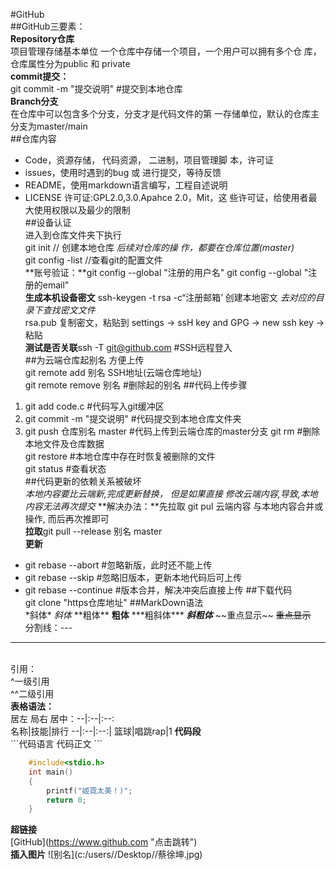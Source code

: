 #GitHub<br>
##GitHub三要素：<br>
**Repository仓库**<br>
项目管理存储基本单位
一个仓库中存储一个项目，一个用户可以拥有多个仓
库，仓库属性分为public 和 private<br>
**commit提交：**<br>
git commit -m "提交说明" #提交到本地仓库<br>
**Branch分支**<br>
在仓库中可以包含多个分支，分支才是代码文件的第
一存储单位，默认的仓库主分支为master/main<br>
##仓库内容<br>
* Code，资源存储，
代码资源，
二进制，项目管理脚
本，许可证<br>
* issues，使用时遇到的bug 或 进行提交，等待反馈
* README，使用markdown语言编写，工程自述说明<br>
* LICENSE 许可证:GPL2.0,3.0.Apahce 2.0，Mit，这
些许可证，给使用者最大使用权限以及最少的限制<br>
##设备认证<br>
进入到仓库文件夹下执行<br>
git init // 创建本地仓库
*后续对仓库的操
作，都要在仓库位置(master)*<br>
git config -list //查看git的配置文件<br>
**账号验证：**git config --global "注册的用户名" git config --global "注册的email"<br>
**生成本机设备密文**
ssh-keygen -t rsa -c“注册邮箱’
创建本地密文 *去对应的目录下查找密文文件*<br>
rsa.pub 复制密文，粘贴到 settings -> ssH key and
GPG -> new ssh key ->粘贴<br>
**测试是否关联**ssh -T git@github.com #SSH远程登入<br>
##为云端仓库起别名 方便上传<br>
git remote add 别名 SSH地址(云端仓库地址)
<br>git remote remove 别名 #删除起的别名
##代码上传步骤<br>
1. git add code.c #代码写入git缓冲区
2. git commit -m "提交说明" #代码提交到本地仓库文件夹
3. git push 仓库别名 master #代码上传到云端仓库的master分支
git rm #删除本地文件及仓库数据<br>
git restore #本地仓库中存在时恢复被删除的文件<br>
git status #查看状态<br>
##代码更新的依赖关系被破坏<br>
*本地内容要比云端新,完成更新替换， 但是如果直接
修改云端内容,导致,本地内容无法再次提交*
**解决办法：**先拉取 git pul 云端内容 与本地内容合井或操作,
而后再次推即可
<br>**拉取**git pull --release 别名 master<br>
**更新**<br>
* git rebase --abort #忽略新版，此时还不能上传
* git rebase --skip #忽略旧版本，更新本地代码后可上传
* git rebase --continue #版本合并，解决冲突后直接上传
##下载代码<br>
git clone "https仓库地址" 
##MarkDown语法<br>
\*斜体\* *斜体* \*\*粗体\*\* **粗体**  \*\*\*粗斜体\*\*\* ***斜粗体***
\~\~重点显示\~\~ ~~重点显示~~
<br>分割线：---
---
<br>引用：<br>
^一级引用<br>
^^二级引用<br>
**表格语法：**<br>居左 局右 居中：\-\-|:\-\-|:\-\-:<br>
名称|技能|排行
--|:--|:--:|
篮球|唱跳rap|1
**代码段**<br>
\`\`\`代码语言
	代码正文
\`\`\`
```c
	#include<stdio.h>
	int main()
	{
		printf("姬霓太美！)";
		return 0;
	}
```
**超链接**<br>
\[GitHub](https://www.github.com "点击跳转")
<br>**插入图片**
\!\[别名](c:/users//Desktop//蔡徐坤.jpg)





















































